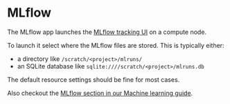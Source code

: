 # MLflow

The MLflow app launches the [MLflow tracking UI](https://www.mlflow.org/) on a compute node.

To launch it select where the MLflow files are stored. This is
typically either:

- a directory like `/scratch/<project>/mlruns/`
- an SQLite database like `sqlite:////scratch/<project>/mlruns.db`

The default resource settings should be fine for most cases.

Also checkout the [MLflow section in our Machine learning
guide](../../support/tutorials/ml-workflows.md#mlflow).
